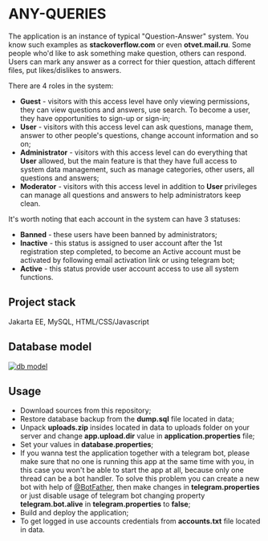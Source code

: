 # ANY-QUERIES
The application is an instance of typical "Question-Answer" system. You know such examples as <b>stackoverflow.com</b> or even <b>otvet.mail.ru</b>. Some people who'd like to ask something make question, others can respond. Users can mark any answer as a correct for thier question, attach different files, put likes/dislikes to answers.

There are 4 roles in the system:
<ul>
  <li><b>Guest</b> - visitors with this access level have only viewing permissions, they can view questions and answers, use search. To become a user, they have opportunities to sign-up or sign-in;</li>
  <li><b>User</b> - visitors with this access level can ask questions, manage them, answer to other people's questions, change account information and so on;</li>
  <li><b>Administrator</b> - visitors with this access level can do everything that <b>User</b> allowed, but the main feature is that they have full access to system data management, such as manage categories, other users, all questions and answers;</li>
  <li><b>Moderator</b> - visitors with this access level in addition to <b>User</b> privileges can manage all questions and answers to help administrators keep clean.</li>
</ul>

It's worth noting that each account in the system can have 3 statuses:
<ul>
  <li><b>Banned</b> - these users have been banned by administrators;</li>
  <li><b>Inactive</b> - this status is assigned to user account after the 1st registration step completed, to become an Active account must be activated by following email activation link or using telegram bot;</li>
  <li><b>Active</b> - this status provide user account access to use all system functions.</li>
</ul>

## Project stack
Jakarta EE, MySQL, HTML/CSS/Javascript

## Database model
[![db model](https://user-images.githubusercontent.com/62507570/149677602-a609bda2-f914-4480-9272-825e3098a238.png)](#)

## Usage
<ul>
  <li>Download sources from this repository;</li>
  <li>Restore database backup from the <b>dump.sql</b> file located in data;</li>
  <li>Unpack <b>uploads.zip</b> insides located in data to uploads folder on your server and change <b>app.upload.dir</b> value in <b>application.properties</b> file;</li>
  <li>Set your values in <b>database.properties</b>;</li>
  <li>If you wanna test the application together with a telegram bot, please make sure that no one is running this app at the same time with you, in this case you won't be able to start the app at all, because only one thread can be a bot handler. To solve this problem you can create a new bot with help of <a href="https://t.me/botfather">@BotFather</a>, then make changes in <b>telegram.properties</b> or just disable usage of telegram bot changing property <b>telegram.bot.alive</b> in <b>telegram.properties</b> to <b>false</b>;</li>
  <li>Build and deploy the application;</li>
  <li>To get logged in use accounts credentials from <b>accounts.txt</b> file located in data.</li>
</ul>
